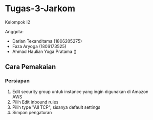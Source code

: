 # Tugas-3-Jarkom

Kelompok I2

Anggota:

- Darian Texanditama (1806205275)
- Faza Aryoga (1806173525)
- Ahmad Haulian Yoga Pratama ()

## Cara Pemakaian
### Persiapan
1. Edit security group untuk instance yang ingin digunakan di Amazon AWS
2. Pilih Edit inbound rules
3. Pilih type "All TCP", sisanya default settings
4. Simpan pengaturan
